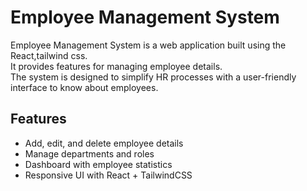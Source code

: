 # Employee Management System  

Employee Management System is a  web application built using the React,tailwind css.  
It provides features for managing employee details.  
The system is designed to simplify HR processes with a user-friendly interface to know about employees.

##  Features  
-  Add, edit, and delete employee details  
-  Manage departments and roles  
-  Dashboard with employee statistics  
-  Responsive UI with React + TailwindCSS  

